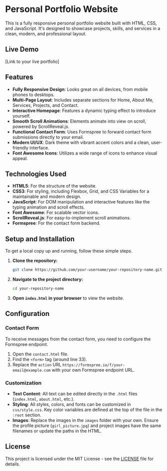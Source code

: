 # Personal Portfolio Website

This is a fully responsive personal portfolio website built with HTML, CSS, and JavaScript. It's designed to showcase projects, skills, and services in a clean, modern, and professional layout.

## Live Demo

[Link to your live portfolio] <!-- TODO: Add the live URL once deployed -->

## Features

- **Fully Responsive Design**: Looks great on all devices, from mobile phones to desktops.
- **Multi-Page Layout**: Includes separate sections for Home, About Me, Services, Projects, and Contact.
- **Interactive Homepage**: Features a dynamic typing effect to introduce yourself.
- **Smooth Scroll Animations**: Elements animate into view on scroll, powered by ScrollReveal.js.
- **Functional Contact Form**: Uses Formspree to forward contact form submissions directly to your email.
- **Modern UI/UX**: Dark theme with vibrant accent colors and a clean, user-friendly interface.
- **Font Awesome Icons**: Utilizes a wide range of icons to enhance visual appeal.

## Technologies Used

- **HTML5**: For the structure of the website.
- **CSS3**: For styling, including Flexbox, Grid, and CSS Variables for a maintainable and modern design.
- **JavaScript**: For DOM manipulation and interactive features like the typing animation and scroll effects.
- **Font Awesome**: For scalable vector icons.
- **ScrollReveal.js**: For easy-to-implement scroll animations.
- **Formspree**: For the contact form backend.

## Setup and Installation

To get a local copy up and running, follow these simple steps.

1.  **Clone the repository:**
    ```sh
    git clone https://github.com/your-username/your-repository-name.git
    ```
2.  **Navigate to the project directory:**
    ```sh
    cd your-repository-name
    ```
3.  **Open `index.html` in your browser** to view the website.

## Configuration

### Contact Form

To receive messages from the contact form, you need to configure the Formspree endpoint.

1.  Open the `contact.html` file.
2.  Find the `<form>` tag (around line 33).
3.  Replace the `action` URL `https://formspree.io/f/your-email@example.com` with your own Formspree endpoint URL.

### Customization

- **Text Content**: All text can be edited directly in the `.html` files (`index.html`, `about.html`, etc.).
- **Styling**: All styles, colors, and fonts can be customized in `css/style.css`. Key color variables are defined at the top of the file in the `:root` section.
- **Images**: Replace the images in the `images` folder with your own. Ensure the profile picture (`girl_picture.jpg`) and project images have the same filenames or update the paths in the HTML.

## License

This project is licensed under the MIT License - see the [LICENSE](LICENSE) file for details.
